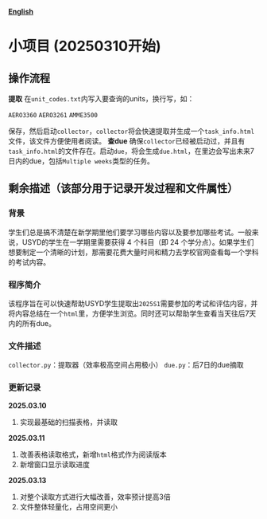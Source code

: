 **[English](README_en.html)**

# 小项目 (20250310开始)

## 操作流程
**提取**
在`unit_codes.txt`内写入要查询的units，换行写，如：

`AERO3360`
`AERO3261`
`AMME3500`

保存，然后启动`collector`，`collector`将会快速提取并生成一个`task_info.html`文件，该文件方便使用者阅读。
**查due**
确保`collector`已经被启动过，并且有`task_info.html`的文件存在。启动`due`，将会生成`due.html`，在里边会写出未来7日内的due，包括`Multiple weeks`类型的任务。



## 剩余描述（该部分用于记录开发过程和文件属性）

### 背景
学生们总是搞不清楚在新学期里他们要学习哪些内容以及要参加哪些考试。一般来说，USYD的学生在一学期里需要获得 4 个科目（即 24 个学分点）。如果学生们想要制定一个清晰的计划，那需要花费大量时间和精力去学校官网查看每一个学科的考试内容。

### 程序简介
该程序旨在可以快速帮助USYD学生提取出`2025S1`需要参加的考试和评估内容，并将内容总结在一个`html`里，方便学生浏览。同时还可以帮助学生查看当天往后7天内的所有due。

### 文件描述
`collector.py`：提取器（效率极高空间占用极小）
`due.py`：后7日的due摘取


### 更新记录
**2025.03.10**
1. 实现最基础的扫描表格，并读取

**2025.03.11**
1. 改善表格读取格式，新增`html`格式作为阅读版本
2. 新增窗口显示读取进度

**2025.03.13**
1. 对整个读取方式进行大幅改善，效率预计提高3倍
2. 文件整体轻量化，占用空间更小